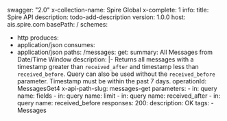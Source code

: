 swagger: "2.0"
x-collection-name: Spire Global
x-complete: 1
info:
  title: Spire API
  description: todo-add-description
  version: 1.0.0
host: ais.spire.com
basePath: /
schemes:
- http
produces:
- application/json
consumes:
- application/json
paths:
  /messages:
    get:
      summary: All Messages from Date/Time Window
      description: |-
        Returns all messages with a timestamp greater than `received_after` and timestamp less than `received_before`.
        Query can also be used without the `received_before` parameter.
        Timestamp must be within the past 7 days.
      operationId: MessagesGet4
      x-api-path-slug: messages-get
      parameters:
      - in: query
        name: fields
      - in: query
        name: limit
      - in: query
        name: received_after
      - in: query
        name: received_before
      responses:
        200:
          description: OK
      tags:
      - Messages